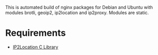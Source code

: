 This is automated build of nginx packages for Debian and Ubuntu with modules brotli, geoip2, ip2location and ip2proxy. Modules are static.

# Requirements
- [IP2Location C Library](https://github.com/chrislim2888/)